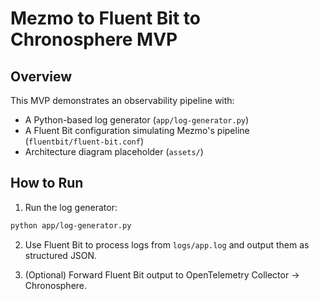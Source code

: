 # Mezmo to Fluent Bit to Chronosphere MVP

## Overview

This MVP demonstrates an observability pipeline with:
- A Python-based log generator (`app/log-generator.py`)
- A Fluent Bit configuration simulating Mezmo's pipeline (`fluentbit/fluent-bit.conf`)
- Architecture diagram placeholder (`assets/`)

## How to Run

1. Run the log generator:
```bash
python app/log-generator.py
```

2. Use Fluent Bit to process logs from `logs/app.log` and output them as structured JSON.

3. (Optional) Forward Fluent Bit output to OpenTelemetry Collector → Chronosphere.

